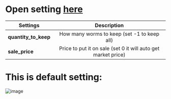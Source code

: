 # Open setting [here](https://github.com/wuwku6e6/SeedCoin/blob/main/bot/config/config.py)

| Settings                |                                 Description                                 |
|-------------------------|:---------------------------------------------------------------------------:|
| **quantity_to_keep**    |  How many worms to keep (set -1 to keep all)                                |
| **sale_price**          |  Price to put it on sale (set 0 it will auto get market price)              |

# This is default setting:
![image](https://github.com/user-attachments/assets/c267912f-f334-4015-a0f2-66f0571a97cc)


